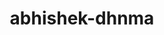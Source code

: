 ---
title: abhishek-dhnma
github: https://github.com/abhishek-dhnma
mode: dark
transition: 1s
score: 50.5
archetype:
- Github Actions
---